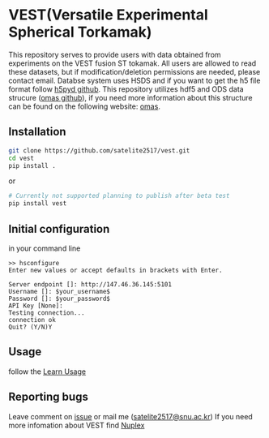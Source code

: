 # VEST(Versatile Experimental Spherical Torkamak)

This repository serves to provide users with data obtained from experiments on the VEST fusion ST tokamak.
All users are allowed to read these datasets, but if modification/deletion permissions are needed, please contact email. Databse system uses HSDS and if you want to get the h5 file format follow [h5pyd github](https://github.com/HDFGroup/h5pyd). This repository utilizes hdf5 and ODS data strucure ([omas github](https://github.com/gafusion/omas?tab=readme-ov-file)), if you need more information about this structure can be found on the following website: [omas](https://gafusion.github.io/omas/).

## Installation
```bash
git clone https://github.com/satelite2517/vest.git
cd vest
pip install .
```
or

```bash
# Currently not supported planning to publish after beta test
pip install vest

```

## Initial configuration

in your command line

```
>> hsconfigure
Enter new values or accept defaults in brackets with Enter.

Server endpoint []: http://147.46.36.145:5101
Username []: $your_username$
Password []: $your_password$
API Key [None]: 
Testing connection...
connection ok
Quit? (Y/N)Y
```

## Usage

follow the [Learn Usage](https://github.com/satelite2517/vest/blob/main/docs/load_save_example.md)


## Reporting bugs

Leave comment on [issue](https://github.com/satelite2517/vest/issues) or mail me (satelite2517@snu.ac.kr)
If you need more infomation about VEST find [Nuplex](http://nuplex.snu.ac.kr)
